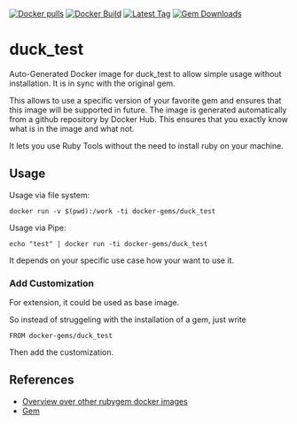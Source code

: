 [![Docker pulls](https://img.shields.io/docker/pulls/rubygem/duck_test.svg)](https://hub.docker.com/r/rubygem/duck_test/)
[![Docker Build](https://img.shields.io/docker/automated/rubygem/duck_test.svg)](https://hub.docker.com/r/rubygem/duck_test/)
[![Latest Tag](https://img.shields.io/github/tag/docker-rubygem/duck_test.svg)](https://hub.docker.com/r/rubygem/duck_test/)
[![Gem Downloads](https://img.shields.io/gem/dt/duck_test.svg)](https://rubygems.org/gems/duck_test/)
# duck_test

Auto-Generated Docker image for duck_test to allow simple usage without installation.
It is in sync with the original gem.

This allows to use a specific version of your favorite gem and ensures that this image will be supported in future.
The image is generated automatically from a github repository by Docker Hub.
This ensures that you exactly know what is in the image and what not.

It lets you use Ruby Tools without the need to install ruby on your machine.

## Usage

Usage via file system:

`docker run -v $(pwd):/work -ti docker-gems/duck_test`

Usage via Pipe:

`echo "test" | docker run -ti docker-gems/duck_test`

It depends on your specific use case how your want to use it.

### Add Customization

For extension, it could be used as base image.

So instead of struggeling with the installation of a gem, just write

`FROM docker-gems/duck_test`

Then add the customization.

## References

 - [Overview over other rubygem docker images](https://github.com/thinkbot/docker-rubygem)
 - [Gem](https://rubygems.org/gems/duck_test/)
